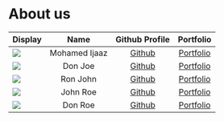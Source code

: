 # About us

Display |     Name      | Github Profile | Portfolio 
--------|:-------------:|:--------------:|:---------:
![](https://via.placeholder.com/100.png?text=Photo) | Mohamed Ijaaz | [Github](https://github.com/) | [Portfolio](docs/team/johndoe.md)
![](https://via.placeholder.com/100.png?text=Photo) |    Don Joe    | [Github](https://github.com/) | [Portfolio](docs/team/johndoe.md)
![](https://via.placeholder.com/100.png?text=Photo) |   Ron John    | [Github](https://github.com/) | [Portfolio](docs/team/johndoe.md)
![](https://via.placeholder.com/100.png?text=Photo) |   John Roe    | [Github](https://github.com/) | [Portfolio](docs/team/johndoe.md)
![](https://via.placeholder.com/100.png?text=Photo) |    Don Roe    | [Github](https://github.com/) | [Portfolio](docs/team/johndoe.md)
